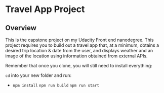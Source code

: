 # Travel App Project

## Overview
This is the capstone project on my Udacity Front end nanodegree. This project requires you to build out a travel app that, at a minimum, obtains a desired trip location & date from the user, and displays weather and an image of the location using information obtained from external APIs.


Remember that once you clone, you will still need to install everything:

`cd` into your new folder and run:
- `npm install`
  `npm run build`
  `npm run start`
